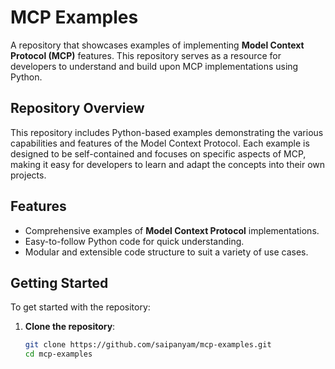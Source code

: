 # MCP Examples

A repository that showcases examples of implementing **Model Context Protocol (MCP)** features. This repository serves as a resource for developers to understand and build upon MCP implementations using Python.

## Repository Overview

This repository includes Python-based examples demonstrating the various capabilities and features of the Model Context Protocol. Each example is designed to be self-contained and focuses on specific aspects of MCP, making it easy for developers to learn and adapt the concepts into their own projects.

## Features

- Comprehensive examples of **Model Context Protocol** implementations.
- Easy-to-follow Python code for quick understanding.
- Modular and extensible code structure to suit a variety of use cases.

## Getting Started

To get started with the repository:

1. **Clone the repository**:
   ```bash
   git clone https://github.com/saipanyam/mcp-examples.git
   cd mcp-examples
